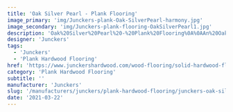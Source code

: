 ```yaml
---
title: 'Oak Silver Pearl - Plank Flooring'
image_primary: 'img/Junckers-plank-Oak-SilverPearl-harmony.jpg'
image_secondary: 'img/Junckers-plank-flooring-OakSilverPearl1.jpg'
description: 'Oak%20Silver%20Pearl%20-%20Plank%20Flooring%0A%0AAn%20Oak%20Plank%20toned%20with%20a%20silver%20grey%20reflective%20colour.%0A%0AThis%20floor%20is%20also%20available%20as%20ships%20decking.%20The%20black%20neoprene%20strip%20placed%20between%20the%20boards%20adds%20a%20maritime%20look%20to%20the%20floor.'
designer: 'Junckers'
tags:
  - 'Junckers'
  - 'Plank Hardwood Flooring'
href: 'https://www.junckershardwood.com/wood-flooring/solid-hardwood-flooring/plank-hardwood-flooring/product-page/oak-silver-pearl-plank-flooring'
category: 'Plank Hardwood Flooring'
subtitle: ''
manufacturer: 'Junckers'
slug: '/manufacturers/junckers/plank-hardwood-flooring/junckers-oak-silver-pearl-plank-flooring'
date: '2021-03-22'
---
```

